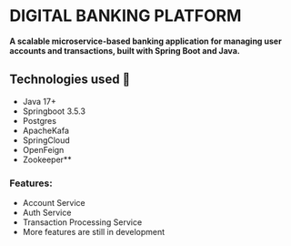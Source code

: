 # DIGITAL BANKING PLATFORM
**A scalable microservice-based banking application for managing user accounts and transactions, built with Spring Boot and Java.**


## Technologies used :wrench:
- Java 17+
- Springboot 3.5.3
- Postgres
- ApacheKafa
- SpringCloud
- OpenFeign
- Zookeeper**

### Features:
- Account Service
- Auth Service
- Transaction Processing Service
- More features are still in development 

